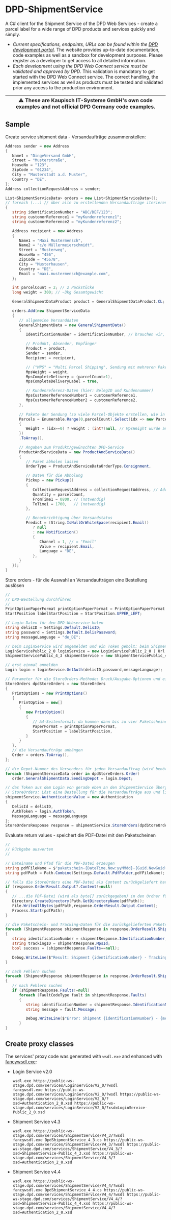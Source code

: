# DPD-ShipmentService

A C# client for the Shipment Service of the DPD Web Services - create a parcel label for a wide range of DPD products and services quickly and simply.

- *Current specifications, endpoints, URLs can be found within the [DPD development portal](https://esolutions.dpd.com/entwickler/dpdwebservices.aspx)*. The website provides up-to-date documentation, code examples as well as a sandbox for development purposes. Please register as a developer to get access to all detailed information.
- *Each development using the DPD Web Connect service must be validated and approved by DPD*. This validation is mandatory to get started with the DPD Web Connect service. The correct handling, the implemented services as well as products must be tested and validated prior any access to the production environment.

| :warning: These are Kaupisch IT-Systeme GmbH's own code examples and not official DPD Germany code examples. |
| - |

## Sample

Create service shipment data - Versandaufträge zusammenstellen:

```csharp
Address sender = new Address
{
   Name1 = "DingeVersand GmbH",
   Street = "Musterstraße",
   HouseNo = "123",
   ZipCode = "01234",
   City = "Musterstadt a.d. Muster",
   Country = "DE",
};
Address collectionRequestAddress = sender;

List<ShipmentServiceData> orders = new List<ShipmentServiceData>();
// foreach (...) // über alle zu erstellenden Versandaufträge iterieren
{
   string identificationNumber = "ABC/DEF/123";
   string customerReference1 = "myKundenreferenz1";
   string customerReference2 = "myKundenreferenz2";

   Address recipient = new Address
   {
      Name1 = "Maxi Mustermensch",
      Name2 = "c/o Müllermeierschmidt",
      Street = "Musterweg",
      HouseNo = "456",
      ZipCode = "45678",
      City = "Musterhausen",
      Country = "DE",
      Email = "maxi.mustermensch@example.com",
   };

   int parcelCount = 2; // 2 Packstücke
   long weight = 300; // ~3kg Gesamtgewicht

   GeneralShipmentDataProduct product = GeneralShipmentDataProduct.CL; // ~DPD Classic

   orders.Add(new ShipmentServiceData
   {
      // allgemeine Versanddaten
      GeneralShipmentData = new GeneralShipmentData()
      {
         IdentificationNumber = identificationNumber, // brauchen wir, um den Paketschein später wieder einem Versandauftrag zuordnen zu können

         // Produkt, Absender, Empfänger
         Product = product,
         Sender = sender,
         Recipient = recipient,

         // ("MPS" = "Multi Parcel Shipping", Sendung mit mehreren Paketen)
         MpsWeight = weight,
         MpsCompleteDelivery = (parcelCount>1),
         MpsCompleteDeliveryLabel = true,

         // Kundenreferenz-Daten (hier: BelegID und Kundennummer)
         MpsCustomerReferenceNumber1 = customerReference1,
         MpsCustomerReferenceNumber2 = customerReference2,
      },
      
      // Pakete der Sendung (so viele Parcel-Objekte erstellen, wie in parcelCount angegeben)
      Parcels = Enumerable.Range(0,parcelCount).Select(idx => new Parcel
      {
         Weight = (idx==0) ? weight : (int?)null, // MpsWeight wurde angegeben, auf den Paketscheinen würde dann aber überall "0 kg" draufstehen
      })
      .ToArray(),

      // Angaben zum Produkt/gewünschten DPD-Service
      ProductAndServiceData = new ProductAndServiceData()
      {
         // Paket abholen lassen
         OrderType = ProductAndServiceDataOrderType.Consignment,

         // Daten für die Abholung
         Pickup = new Pickup()
         {
            CollectionRequestAddress = collectionRequestAddress, // Adresse, an der die Sendungen abgeholt werden sollen
            Quantity = parcelCount,
            FromTime1 = 0800, // (notwendig)
            ToTime1 = 1700,   // (notwendig)
         },

         // Benachrichtigung über Versandstatus
         Predict = (String.IsNullOrWhiteSpace(recipient.Email))
            ? null
            : new Notification()
            {
               Channel = 1, // = "Email"
               Value = recipient.Email,
               Language = "DE",
            },
      }
   });
}
```

Store orders - für die Auswahl an Versandaufträgen eine Bestellung auslösen

```csharp
//
// DPD-Bestellung durchführen
//
PrintOptionPaperFormat printOptionPaperFormat = PrintOptionPaperFormat.A4;
StartPosition labelStartPosition = StartPosition.UPPER_LEFT;

// Login-Daten für den DPD-Webservice holen
string delisID = Settings.Default.DelisID;
string password = Settings.Default.DelisPassword;
string messageLanguage = "de_DE";

// beim LoginService wird angemeldet und ein Token geholt; beim ShipmentService können die Paketscheine bestellt werden
LoginServicePublic_2_0 loginService = new LoginServicePublic_2_0 { Url = Settings.Default.DpdLoginServiceUrl };
ShipmentServicePublic_4_3 shipmentService = new ShipmentServicePublic_4_3 { Url = Settings.Default.DpdShipmentServiceUrl };

// erst einmal anmelden
Login login = loginService.GetAuth(delisID,password,messageLanguage);

// Parameter für die StoreOrders-Methode: Druck/Ausgabe-Optionen und eine Liste mit Versandaufträgen
StoreOrders dpdStoreOrders = new StoreOrders
{
   PrintOptions = new PrintOptions()
   {
      PrintOption = new[]
      {
         new PrintOption()
         {
            // A4-Seitenformat: da kommen dann bis zu vier Paketscheine drauf; A6-Seitenformat: ein Paketschein pro Seite
            PaperFormat = printOptionPaperFormat,
            StartPosition = labelStartPosition,
         }
      }
   },
   // die Versandaufträge anhängen
   Order = orders.ToArray(),
};

// die Depot-Nummer des Versenders für jeden Versandauftrag (wird benötigt)
foreach (ShipmentServiceData order in dpdStoreOrders.Order)
   order.GeneralShipmentData.SendingDepot = login.Depot;

// das Token aus dem Login von gerade eben an den ShipmentService übergeben und die StoreOrders-Methode aufrufen
// StoreOrders: Löst eine Bestellung für die Versandaufträge aus und liefert eine (einzige) PDF-Datei zurück, die alle zugehörigen Paketscheine enthält
shipmentService.AuthenticationValue = new Authentication
{
   DelisId = delisID,
   AuthToken = login.AuthToken,
   MessageLanguage = messageLanguage
};
StoreOrdersResponse response = shipmentService.StoreOrders(dpdStoreOrders);
```

Evaluate return values - speichert die PDF-Datei mit den Paketscheinen

```csharp
//
// Rückgabe auswerten
//

// Dateiname und Pfad für die PDF-Datei erzeugen
string pdfFileName = $"paketschein-{DateTime.Now:yyMMdd}-{Guid.NewGuid()}.pdf";
string pdfPath = Path.Combine(Settings.Default.PdfFolder,pdfFileName);

// falls die StoreOrders eine PDF-Datei als Content zurückgeliefert hat...
if (response.OrderResult.Output?.Content!=null)
{
   // ...die PDF-Datei (wird als byte[] zurückgegeben) in den Ordner für die PDF-Dateien abspeichern
   Directory.CreateDirectory(Path.GetDirectoryName(pdfPath));
   File.WriteAllBytes(pdfPath,response.OrderResult.Output.Content);
   Process.Start(pdfPath);
}

// die Paketschein- und Tracking-Daten für die zurückgelieferten Paketscheine ermitteln
foreach (ShipmentResponse shipmentResponse in response.OrderResult.ShipmentResponses)
{
   string identificationNumber = shipmentResponse.IdentificationNumber;
   string trackingID = shipmentResponse.MpsId;
   bool success = (shipmentResponse.Faults==null);

   Debug.WriteLine($"Result: Shipment {identificationNumber} - Tracking ID {trackingID} - Success: {success}");
}

// nach Fehlern suchen
foreach (ShipmentResponse shipmentResponse in response.OrderResult.ShipmentResponses)
{
   // nach Fehlern suchen
   if (shipmentResponse.Faults!=null)
      foreach (FaultCodeType fault in shipmentResponse.Faults)
      {
         string identificationNumber = shipmentResponse.IdentificationNumber;
         string message = fault.Message;

         Debug.WriteLine($"Error: Shipment {identificationNumber} - {message}");
      }
}
```



## Create proxy classes

The services' proxy code was generated with `wsdl.exe` and enhanced with [fancywsdl.exe](https://github.com/Kaupisch-IT/FancyWsdl):

- Login Service v2.0

  ```console
  wsdl.exe https://public-ws-stage.dpd.com/services/LoginService/V2_0/?wsdl
  fancywsdl.exe https://public-ws-stage.dpd.com/services/LoginService/V2_0/?wsdl https://public-ws-stage.dpd.com/services/LoginService/V2_0/?xsd=Authentication_2_0.xsd https://public-ws-stage.dpd.com/services/LoginService/V2_0/?xsd=LoginService-Public_2_0.xsd
  ```
 
- Shipment Service v4.3

  ```console
  wsdl.exe https://public-ws-stage.dpd.com/services/ShipmentService/V4_3/?wsdl
  fancywsdl.exe DpdShipmentService_4_3.cs https://public-ws-stage.dpd.com/services/ShipmentService/V4_3/?wsdl https://public-ws-stage.dpd.com/services/ShipmentService/V4_3/?xsd=ShipmentService-Public_4_3.xsd https://public-ws-stage.dpd.com/services/ShipmentService/V4_3/?xsd=Authentication_2_0.xsd
  ```

- Shipment Service v4.4

  ```console
  wsdl.exe https://public-ws-stage.dpd.com/services/ShipmentService/V4_4/?wsdl
  fancywsdl.exe DpdShipmentService_4_4.cs https://public-ws-stage.dpd.com/services/ShipmentService/V4_4/?wsdl https://public-ws-stage.dpd.com/services/ShipmentService/V4_4/?xsd=ShipmentService-Public_4_4.xsd https://public-ws-stage.dpd.com/services/ShipmentService/V4_4/?xsd=Authentication_2_0.xsd
  ``` 
